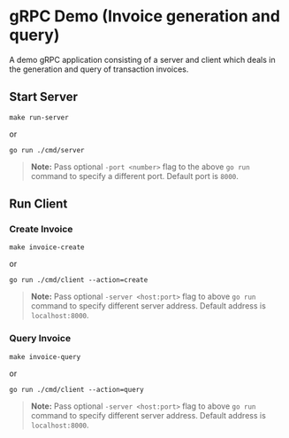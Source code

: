 # gRPC Demo (Invoice generation and query)

A demo gRPC application consisting of a server and client which deals in the generation and query of transaction invoices.

## Start Server

`make run-server`

or

`go run ./cmd/server`

> **Note:** Pass optional `-port <number>` flag to the above `go run` command to specify a different port. Default port is `8000`.

## Run Client

### Create Invoice

`make invoice-create`

or

`go run ./cmd/client --action=create`

> **Note:** Pass optional `-server <host:port>` flag to above `go run` command to specify different server address. Default address is `localhost:8000`.

### Query Invoice

`make invoice-query`

or

`go run ./cmd/client --action=query`

> **Note:** Pass optional `-server <host:port>` flag to above `go run` command to specify different server address. Default address is `localhost:8000`.
